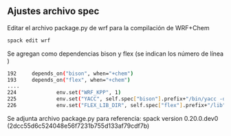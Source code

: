## Ajustes archivo spec

Editar el archivo package.py  de wrf para la compilación de WRF+Chem

~~~bash
spack edit wrf 
~~~~
Se agregan como dependencias bison y flex (se indican los número de línea )

~~~bash
192     depends_on("bison", when="+chem")
193     depends_on("flex", when="+chem")
....
224             env.set("WRF_KPP", 1)
225             env.set("YACC", self.spec["bison"].prefix+"/bin/yacc -d")
226             env.set("FLEX_LIB_DIR", self.spec["flex"].prefix+"/lib")
~~~

Se adjunta archivo package.py para referencia: spack version 0.20.0.dev0 (2dcc55d6c524048e56f7231b755d133af79cdf7b)

